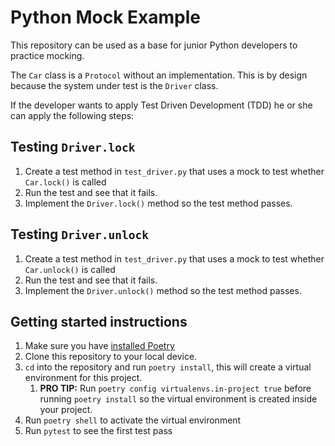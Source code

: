 # Python Mock Example

This repository can be used as a base for junior Python developers to practice mocking.

The `Car` class is a `Protocol` without an implementation. 
This is by design because the system under test is the `Driver` class. 

If the developer wants to apply Test Driven Development (TDD) he or she can apply the following steps:

## Testing `Driver.lock`

1. Create a test method in `test_driver.py` that uses a mock to test whether `Car.lock()` is called
1. Run the test and see that it fails.
1. Implement the `Driver.lock()` method so the test method passes.  

## Testing `Driver.unlock`

1. Create a test method in `test_driver.py` that uses a mock to test whether `Car.unlock()` is called
1. Run the test and see that it fails.
1. Implement the `Driver.unlock()` method so the test method passes.  

## Getting started instructions

1. Make sure you have [installed Poetry](https://python-poetry.org/docs/#installation)
1. Clone this repository to your local device.
1. `cd` into the repository and run `poetry install`, this will create a virtual environment for this project.
    1. __PRO TIP:__ Run `poetry config virtualenvs.in-project true` before running `poetry install` so the virtual environment is created inside your project.
1. Run `poetry shell` to activate the virtual environment
1. Run `pytest` to see the first test pass